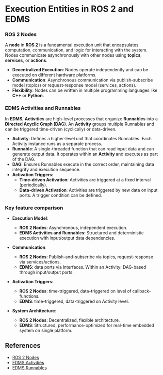 # Execution Entities in ROS 2 and EDMS

### ROS 2 Nodes

A **node** in **ROS 2** is a fundamental execution unit that encapsulates computation, communication, and logic for interacting with the system. Nodes communicate asynchronously with other nodes using **topics**, **services**, or **actions**.

- **Decentralized Execution**: Nodes operate independently and can be executed on different hardware platforms.
- **Communication**: Asynchronous communication via publish-subscribe model (topics) or request-response model (services, actions).
- **Flexibility**: Nodes can be written in multiple programming languages like **C++** or **Python**.

### EDMS Activities and Runnables

In **EDMS**, **Activities** are high-level processes that organize **Runnables** into a **Directed Acyclic Graph (DAG)**. An **Activity** groups multiple Runnables and can be triggered time-driven (cyclically) or data-driven.

- **Activity**: Defines a higher-level unit that coordinates Runnables. Each Activity instance runs as a separate process.
- **Runnable**: A single-threaded function that can read input data and can generate output data. It operates within an **Activity** and executes as part of the DAG.
- **DAG**: Ensures Runnables execute in the correct order, maintaining data integrity and execution sequence.
- **Activation Triggers**:
  - **Time-driven Activation**: Activities are triggered at a fixed interval (periodically).
  - **Data-driven Activation**: Activities are triggered by new data on input ports. A trigger condition can be defined.
  
### Key feature comparison

- **Execution Model**:
  - **ROS 2 Nodes**: Asynchronous, independent execution.
  - **EDMS Activities and Runnables**: Structured and deterministic execution with input/output data dependencies.
  
- **Communication**:
  - **ROS 2 Nodes**: Publish-and-subscribe via topics, request-response via services/actions.
  - **EDMS**: data ports via Interfaces. Within an Activity: DAG-based through input/output ports.

- **Activation Triggers**:
  - **ROS 2 Nodes**: time-triggered, data-triggered on level of callback-functions.
  - **EDMS**: time-triggered, data-triggered on Activity level.

- **System Architecture**:
  - **ROS 2 Nodes**: Decentralized, flexible architecture.
  - **EDMS**: Structured, performance-optimized for real-time embedded system on single platform.

## References

- [ROS 2 Nodes](https://docs.ros.org/en/rolling/Concepts/Basic/About-Nodes.html)
- [EDMS Activities](https://edms.etas.com/yaaa_modeling_concepts_and_workflow.html#activities)
- [EDMS Runnables](https://edms.etas.com/yaaa_modeling_concepts_and_workflow.html#runnables)
